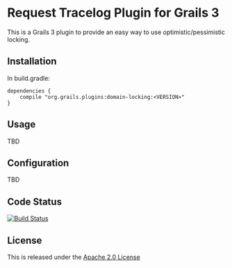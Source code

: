 Request Tracelog Plugin for Grails 3
====================================

This is a Grails 3 plugin to provide an easy way to use optimistic/pessimistic locking.


Installation
------------

In build.gradle:

    dependencies {
        compile "org.grails.plugins:domain-locking:<VERSION>"
    }


Usage
-----

TBD


Configuration
-------------

TBD


Code Status
-----------

[![Build Status](https://travis-ci.org/kobo/grails-domain-locking.svg?branch=master)](https://travis-ci.org/kobo/grails-request-tracelog)


License
-------

This is released under the [Apache 2.0 License](http://www.apache.org/licenses/LICENSE-2.0)

